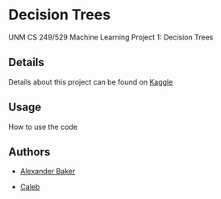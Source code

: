 # Decision Trees

UNM CS 249/529 Machine Learning Project 1: Decision Trees


## Details

Details about this project can be found on [Kaggle](https://inclass.kaggle.com/c/cs529-project1)


## Usage

How to use the code


## Authors

* [Alexander Baker](mailto:alexebaker@unm.edu)

* [Caleb](mailto:waterscaleb@unm.edu)
